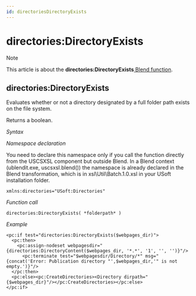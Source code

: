 ```yaml
---
id: directoriesDirectoryExists
---
```


# directories:DirectoryExists



> [!NOTE]
> This article is about the **directories:DirectoryExists**[ Blend function](/docs/Repositories/Blend%20functions).

## **directories:DirectoryExists**

Evaluates whether or not a directory designated by a full folder path exists on the file system.

Returns a boolean.

*Syntax*

*Namespace declaration*

You need to declare this namespace only if you call the function directly from the USCSXSL component but outside Blend. In a Blend context (ublendit.exe, uscsxsl.blend()) the namespace is already declared in the Blend transformation, which is in xsl\\Util\\Batch.1.0.xsl in your USoft installation folder.

```
xmlns:directories="USoft:Directories"
```

*Function call*

```
directories:DirectoryExists( *folderpath* )
```

*Example*

```language-xml
<pc:if test="directories:DirectoryExists($webpages_dir)">
  <pc:then>
    <pc:assign-nodeset webpagesdir="{directories:DirectoryContent($webpages_dir, '*.*', '1', '', '')}"/>
      <pc:terminate test="$webpagesdir/Directory/*" msg="{concat('Error: Publication directory "',$webpages_dir,'" is not empty.')}"/>
  </pc:then>
  <pc:else><pc:CreateDirectories><Directory dirpath="{$webpages_dir}"/></pc:CreateDirectories></pc:else>
</pc:if>
```

 